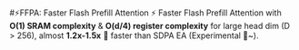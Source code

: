 #⚡️FFPA: Faster  Flash Prefill Attention
⚡️ Faster Flash Prefill Attention with **O(1) SRAM complexity** & **O(d/4) register complexity** for large head dim (D > 256), almost **1.2x-1.5x** 🎉 faster than SDPA EA (Experimental 👀~).
